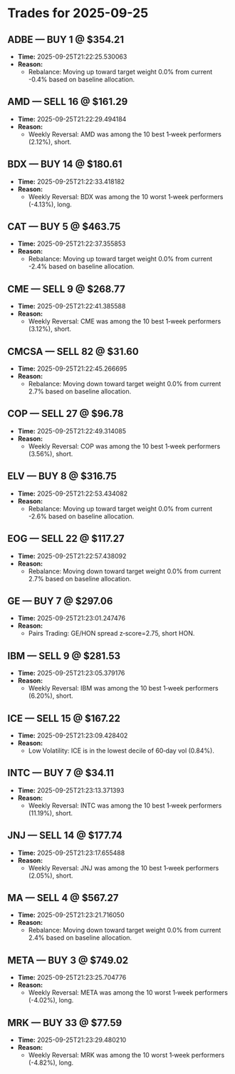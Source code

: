 # Trades for 2025-09-25

## ADBE — BUY 1 @ $354.21
- **Time:** 2025-09-25T21:22:25.530063
- **Reason:**
  - Rebalance: Moving up toward target weight 0.0% from current -0.4% based on baseline allocation.

## AMD — SELL 16 @ $161.29
- **Time:** 2025-09-25T21:22:29.494184
- **Reason:**
  - Weekly Reversal: AMD was among the 10 best 1‑week performers (2.12%), short.

## BDX — BUY 14 @ $180.61
- **Time:** 2025-09-25T21:22:33.418182
- **Reason:**
  - Weekly Reversal: BDX was among the 10 worst 1‑week performers (-4.13%), long.

## CAT — BUY 5 @ $463.75
- **Time:** 2025-09-25T21:22:37.355853
- **Reason:**
  - Rebalance: Moving up toward target weight 0.0% from current -2.4% based on baseline allocation.

## CME — SELL 9 @ $268.77
- **Time:** 2025-09-25T21:22:41.385588
- **Reason:**
  - Weekly Reversal: CME was among the 10 best 1‑week performers (3.12%), short.

## CMCSA — SELL 82 @ $31.60
- **Time:** 2025-09-25T21:22:45.266695
- **Reason:**
  - Rebalance: Moving down toward target weight 0.0% from current 2.7% based on baseline allocation.

## COP — SELL 27 @ $96.78
- **Time:** 2025-09-25T21:22:49.314085
- **Reason:**
  - Weekly Reversal: COP was among the 10 best 1‑week performers (3.56%), short.

## ELV — BUY 8 @ $316.75
- **Time:** 2025-09-25T21:22:53.434082
- **Reason:**
  - Rebalance: Moving up toward target weight 0.0% from current -2.6% based on baseline allocation.

## EOG — SELL 22 @ $117.27
- **Time:** 2025-09-25T21:22:57.438092
- **Reason:**
  - Rebalance: Moving down toward target weight 0.0% from current 2.7% based on baseline allocation.

## GE — BUY 7 @ $297.06
- **Time:** 2025-09-25T21:23:01.247476
- **Reason:**
  - Pairs Trading: GE/HON spread z‑score=2.75, short HON.

## IBM — SELL 9 @ $281.53
- **Time:** 2025-09-25T21:23:05.379176
- **Reason:**
  - Weekly Reversal: IBM was among the 10 best 1‑week performers (6.20%), short.

## ICE — SELL 15 @ $167.22
- **Time:** 2025-09-25T21:23:09.428402
- **Reason:**
  - Low Volatility: ICE is in the lowest decile of 60‑day vol (0.84%).

## INTC — BUY 7 @ $34.11
- **Time:** 2025-09-25T21:23:13.371393
- **Reason:**
  - Weekly Reversal: INTC was among the 10 best 1‑week performers (11.19%), short.

## JNJ — SELL 14 @ $177.74
- **Time:** 2025-09-25T21:23:17.655488
- **Reason:**
  - Weekly Reversal: JNJ was among the 10 best 1‑week performers (2.05%), short.

## MA — SELL 4 @ $567.27
- **Time:** 2025-09-25T21:23:21.716050
- **Reason:**
  - Rebalance: Moving down toward target weight 0.0% from current 2.4% based on baseline allocation.

## META — BUY 3 @ $749.02
- **Time:** 2025-09-25T21:23:25.704776
- **Reason:**
  - Weekly Reversal: META was among the 10 worst 1‑week performers (-4.02%), long.

## MRK — BUY 33 @ $77.59
- **Time:** 2025-09-25T21:23:29.480210
- **Reason:**
  - Weekly Reversal: MRK was among the 10 worst 1‑week performers (-4.82%), long.


